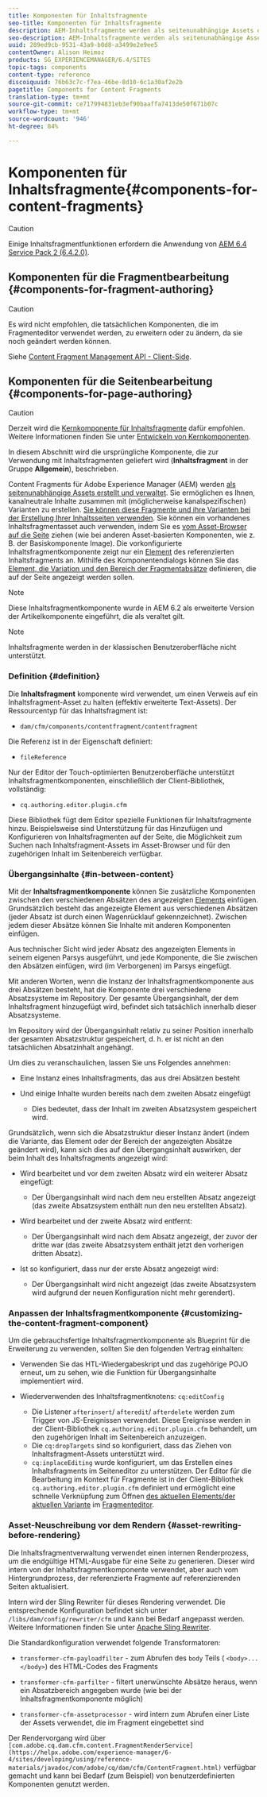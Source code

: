 ```yaml
---
title: Komponenten für Inhaltsfragmente
seo-title: Komponenten für Inhaltsfragmente
description: AEM-Inhaltsfragmente werden als seitenunabhängige Assets erstellt und verwaltet.
seo-description: AEM-Inhaltsfragmente werden als seitenunabhängige Assets erstellt und verwaltet.
uuid: 289ed9cb-9531-43a9-b0d8-a3499e2e9ee5
contentOwner: Alison Heimoz
products: SG_EXPERIENCEMANAGER/6.4/SITES
topic-tags: components
content-type: reference
discoiquuid: 76b63c7c-f7ea-46be-8d10-6c1a30af2e2b
pagetitle: Components for Content Fragments
translation-type: tm+mt
source-git-commit: ce717994831eb3ef90baaffa7413de50f671b07c
workflow-type: tm+mt
source-wordcount: '946'
ht-degree: 84%

---
```



# Komponenten für Inhaltsfragmente{#components-for-content-fragments}

>[!CAUTION]
>
>Einige Inhaltsfragmentfunktionen erfordern die Anwendung von [AEM 6.4 Service Pack 2 (6.4.2.0)](/help/release-notes/sp-release-notes.md).

## Komponenten für die Fragmentbearbeitung {#components-for-fragment-authoring}

>[!CAUTION]
>
>Es wird nicht empfohlen, die tatsächlichen Komponenten, die im Fragmenteditor verwendet werden, zu erweitern oder zu ändern, da sie noch geändert werden können.

Siehe [Content Fragment Management API - Client-Side](/help/sites-developing/customizing-content-fragments.md#the-content-fragment-management-api-client-side).

## Komponenten für die Seitenbearbeitung {#components-for-page-authoring}

>[!CAUTION]
>
>Derzeit wird die [Kernkomponente für Inhaltsfragmente](https://helpx.adobe.com/experience-manager/core-components/using/content-fragment-component.html) dafür empfohlen. Weitere Informationen finden Sie unter [Entwickeln von Kernkomponenten](https://helpx.adobe.com/experience-manager/core-components/using/developing.html).
>
>In diesem Abschnitt wird die ursprüngliche Komponente, die zur Verwendung mit Inhaltsfragmenten geliefert wird (**Inhaltsfragment** in der Gruppe **Allgemein**), beschrieben.

Content Fragments für Adobe Experience Manager (AEM) werden [als seitenunabhängige Assets erstellt und verwaltet](/help/assets/content-fragments.md). Sie ermöglichen es Ihnen, kanalneutrale Inhalte zusammen mit (möglicherweise kanalspezifischen) Varianten zu erstellen. [Sie können diese Fragmente und ihre Varianten bei der Erstellung Ihrer Inhaltsseiten verwenden](/help/sites-authoring/content-fragments.md). Sie können ein vorhandenes Inhaltsfragmentasset auch verwenden, indem Sie es [vom Asset-Browser auf die Seite](/help/sites-authoring/content-fragments.md#adding-a-content-fragment-to-your-page) ziehen (wie bei anderen Asset-basierten Komponenten, wie z. B. der Basiskomponente Image). Die vorkonfigurierte Inhaltsfragmentkomponente zeigt nur ein [Element](/help/assets/content-fragments.md#constituent-parts-of-a-content-fragment) des referenzierten Inhaltsfragments an. Mithilfe des Komponentendialogs können Sie das [Element, die Variation und den Bereich der Fragmentabsätze](/help/assets/content-fragments.md#constituent-parts-of-a-content-fragment) definieren, die auf der Seite angezeigt werden sollen.

>[!NOTE]
>
>Diese Inhaltsfragmentkomponente wurde in AEM 6.2 als erweiterte Version der Artikelkomponente eingeführt, die als veraltet gilt.

>[!NOTE]
>
>Inhaltsfragmente werden in der klassischen Benutzeroberfläche nicht unterstützt.

### Definition {#definition}

Die **Inhaltsfragment** komponente wird verwendet, um einen Verweis auf ein Inhaltsfragment-Asset zu halten (effektiv erweiterte Text-Assets). Der Ressourcentyp für das Inhaltsfragment ist:

* `dam/cfm/components/contentfragment/contentfragment`

Die Referenz ist in der Eigenschaft definiert:

* `fileReference`

Nur der Editor der Touch-optimierten Benutzeroberfläche unterstützt Inhaltsfragmentkomponenten, einschließlich der Client-Bibliothek, vollständig:

* `cq.authoring.editor.plugin.cfm`

Diese Bibliothek fügt dem Editor spezielle Funktionen für Inhaltsfragmente hinzu. Beispielsweise sind Unterstützung für das Hinzufügen und Konfigurieren von Inhaltsfragmenten auf der Seite, die Möglichkeit zum Suchen nach Inhaltsfragment-Assets im Asset-Browser und für den zugehörigen Inhalt im Seitenbereich verfügbar.

### Übergangsinhalte  {#in-between-content}

Mit der **Inhaltsfragmentkomponente** können Sie zusätzliche Komponenten zwischen den verschiedenen Absätzen des angezeigten [Elements](/help/assets/content-fragments.md#constituent-parts-of-a-content-fragment) einfügen. Grundsätzlich besteht das angezeigte Element aus verschiedenen Absätzen (jeder Absatz ist durch einen Wagenrücklauf gekennzeichnet). Zwischen jedem dieser Absätze können Sie Inhalte mit anderen Komponenten einfügen.

Aus technischer Sicht wird jeder Absatz des angezeigten Elements in seinem eigenen Parsys ausgeführt, und jede Komponente, die Sie zwischen den Absätzen einfügen, wird (im Verborgenen) im Parsys eingefügt.

Mit anderen Worten, wenn die Instanz der Inhaltsfragmentkomponente aus drei Absätzen besteht, hat die Komponente drei verschiedene Absatzsysteme im Repository. Der gesamte Übergangsinhalt, der dem Inhaltsfragment hinzugefügt wird, befindet sich tatsächlich innerhalb dieser Absatzsysteme.

Im Repository wird der Übergangsinhalt relativ zu seiner Position innerhalb der gesamten Absatzstruktur gespeichert, d. h. er ist nicht an den tatsächlichen Absatzinhalt angehängt.

Um dies zu veranschaulichen, lassen Sie uns Folgendes annehmen:

* Eine Instanz eines Inhaltsfragments, das aus drei Absätzen besteht
* Und einige Inhalte wurden bereits nach dem zweiten Absatz eingefügt

   * Dies bedeutet, dass der Inhalt im zweiten Absatzsystem gespeichert wird.

Grundsätzlich, wenn sich die Absatzstruktur dieser Instanz ändert (indem die Variante, das Element oder der Bereich der angezeigten Absätze geändert wird), kann sich dies auf den Übergangsinhalt auswirken, der beim Inhalt des Inhaltsfragments angezeigt wird:

* Wird bearbeitet und vor dem zweiten Absatz wird ein weiterer Absatz eingefügt:

   * Der Übergangsinhalt wird nach dem neu erstellten Absatz angezeigt (das zweite Absatzsystem enthält nun den neu erstellten Absatz).

* Wird bearbeitet und der zweite Absatz wird entfernt:

   * Der Übergangsinhalt wird nach dem Absatz angezeigt, der zuvor der dritte war (das zweite Absatzsystem enthält jetzt den vorherigen dritten Absatz).

* Ist so konfiguriert, dass nur der erste Absatz angezeigt wird:

   * Der Übergangsinhalt wird nicht angezeigt (das zweite Absatzsystem wird aufgrund der neuen Konfiguration nicht mehr gerendert).

### Anpassen der Inhaltsfragmentkomponente  {#customizing-the-content-fragment-component}

Um die gebrauchsfertige Inhaltsfragmentkomponente als Blueprint für die Erweiterung zu verwenden, sollten Sie den folgenden Vertrag einhalten:

* Verwenden Sie das HTL-Wiedergabeskript und das zugehörige POJO erneut, um zu sehen, wie die Funktion für Übergangsinhalte implementiert wird.
* Wiederverwenden des Inhaltsfragmentknotens: `cq:editConfig`

   * Die Listener `afterinsert`/ `afteredit`/ `afterdelete` werden zum Trigger von JS-Ereignissen verwendet. Diese Ereignisse werden in der Client-Bibliothek `cq.authoring.editor.plugin.cfm` behandelt, um den zugehörigen Inhalt im Seitenbereich anzuzeigen.
   * Die `cq:dropTargets` sind so konfiguriert, dass das Ziehen von Inhaltsfragment-Assets unterstützt wird.
   * `cq:inplaceEditing` wurde konfiguriert, um das Erstellen eines Inhaltsfragments im Seiteneditor zu unterstützen. Der Editor für die Bearbeitung im Kontext für Fragmente ist in der Client-Bibliothek `cq.authoring.editor.plugin.cfm` definiert und ermöglicht eine schnelle Verknüpfung zum Öffnen [des aktuellen Elements/der aktuellen Variante](/help/assets/content-fragments.md#constituent-parts-of-a-content-fragment) im [Fragmenteditor](/help/assets/content-fragments-variations.md).

### Asset-Neuschreibung vor dem Rendern {#asset-rewriting-before-rendering}

Die Inhaltsfragmentverwaltung verwendet einen internen Renderprozess, um die endgültige HTML-Ausgabe für eine Seite zu generieren. Dieser wird intern von der Inhaltsfragmentkomponente verwendet, aber auch vom Hintergrundprozess, der referenzierte Fragmente auf referenzierenden Seiten aktualisiert.

Intern wird der Sling Rewriter für dieses Rendering verwendet. Die entsprechende Konfiguration befindet sich unter `/libs/dam/config/rewriter/cfm` und kann bei Bedarf angepasst werden. Weitere Informationen finden Sie unter [Apache Sling Rewriter](https://sling.apache.org/documentation/bundles/output-rewriting-pipelines-org-apache-sling-rewriter.html).

Die Standardkonfiguration verwendet folgende Transformatoren:

* `transformer-cfm-payloadfilter` - zum Abrufen des  `body` Teils (  `<body>...</body>`) des HTML-Codes des Fragments

* `transformer-cfm-parfilter` - filtert unerwünschte Absätze heraus, wenn ein Absatzbereich angegeben wurde (wie bei der Inhaltsfragmentkomponente möglich)
* `transformer-cfm-assetprocessor` - wird intern zum Abrufen einer Liste der Assets verwendet, die im Fragment eingebettet sind

Der Rendervorgang wird über ` [com.adobe.cq.dam.cfm.content.FragmentRenderService](https://helpx.adobe.com/experience-manager/6-4/sites/developing/using/reference-materials/javadoc/com/adobe/cq/dam/cfm/ContentFragment.html)` verfügbar gemacht und kann bei Bedarf (zum Beispiel) von benutzerdefinierten Komponenten genutzt werden.